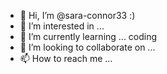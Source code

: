 - 👋 Hi, I’m @sara-connor33 :)
- 👀 I’m interested in ...
- 🌱 I’m currently learning ... coding
- 💞️ I’m looking to collaborate on ...
- 📫 How to reach me ...

<!---
sara-connor33/sara-connor33 is a ✨ special ✨ repository because its `README.md` (this file) appears on your GitHub profile.
You can click the Preview link to take a look at your changes.
--->
